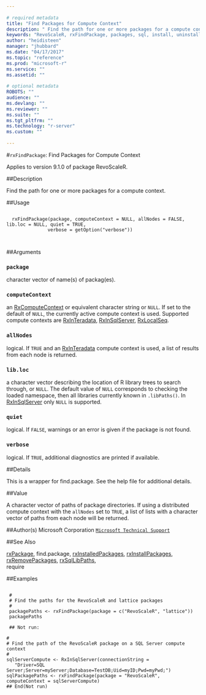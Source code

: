 ```yaml
--- 
 
# required metadata 
title: "Find Packages for Compute Context" 
description: " Find the path for one or more packages for a compute context. " 
keywords: "RevoScaleR, rxFindPackage, packages, sql, install, uninstall, remove, use" 
author: "heidisteen" 
manager: "jhubbard" 
ms.date: "04/17/2017" 
ms.topic: "reference" 
ms.prod: "microsoft-r" 
ms.service: "" 
ms.assetid: "" 
 
# optional metadata 
ROBOTS: "" 
audience: "" 
ms.devlang: "" 
ms.reviewer: "" 
ms.suite: "" 
ms.tgt_pltfrm: "" 
ms.technology: "r-server" 
ms.custom: "" 
 
--- 
```

 
 
 #`rxFindPackage`: Find Packages for Compute Context

 Applies to version 9.1.0 of package RevoScaleR.
 
 ##Description
 
Find the path for one or more packages for a compute context.
 
 
 ##Usage

```   
  
  rxFindPackage(package, computeContext = NULL, allNodes = FALSE, lib.loc = NULL, quiet = TRUE,
               verbose = getOption("verbose"))
               
 
```
 
 ##Arguments

   
  
    
 ### `package`
 character vector of name(s) of packag(es). 
  
  
    
 ### `computeContext`
 an [RxComputeContext](RxComputeContext.md) or equivalent character string or `NULL`.   If set to the default of `NULL`, the currently active compute context is used. Supported compute contexts are [RxInTeradata](RxInTeradata.md), [RxInSqlServer](RxInSqlServer.md), [RxLocalSeq](RxLocalSeq.md). 
  
  
    
 ### `allNodes`
 logical. If `TRUE` and an [RxInTeradata](RxInTeradata.md) compute context is used, a list of results from each node is returned. 
   
   
    
 ### `lib.loc`
 a character vector describing the location of R library trees to search through, or `NULL`.  The default value of `NULL` corresponds to checking the loaded namespace, then all libraries currently known in  `.libPaths()`. In [RxInSqlServer](RxInSqlServer.md) only `NULL` is supported. 
  
   
    
 ### `quiet`
 logical. If `FALSE`, warnings or an error is given if the package is not found. 
  
   
    
 ### `verbose`
 logical. If `TRUE`, additional diagnostics are printed if available. 
  
 
 
 ##Details
 
This is a wrapper for find.package. See the help file for additional details.
 
 
 
 ##Value
 
A character vector of paths of package directories. 
If using a distributed compute context with the `allNodes` set to `TRUE`,
a list of lists with a character vector of paths from each node will be returned.   
 
 
 
 ##Author(s)
 Microsoft Corporation [`Microsoft Technical Support`](https://go.microsoft.com/fwlink/?LinkID=698556&clcid=0x409)
 
 
 ##See Also
 
[rxPackage](rxPackage.md),
find.package,
[rxInstalledPackages](rxInstalledPackages.md),
[rxInstallPackages](rxInstallPackages.md),   
[rxRemovePackages](rxRemovePackages.md),
[rxSqlLibPaths](rxSqlLibPaths.md),   
require
   
 ##Examples

 ```
   
  #
  # Find the paths for the RevoScaleR and lattice packages
  #
  packagePaths <- rxFindPackage(package = c("RevoScaleR", "lattice"))
  packagePaths
  
  ## Not run:
 
#
# Find the path of the RevoScaleR package on a SQL Server compute context
#
sqlServerCompute <- RxInSqlServer(connectionString = 
    "Driver=SQL Server;Server=myServer;Database=TestDB;Uid=myID;Pwd=myPwd;")
sqlPackagePaths <- rxFindPackage(package = "RevoScaleR", computeContext = sqlServerCompute)
 ## End(Not run) 
  
 
```
     
 
 
 
 
 
 
 
